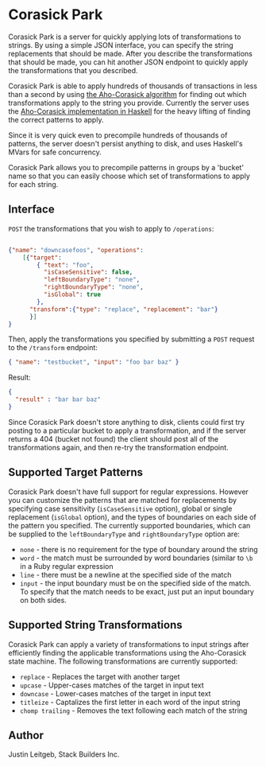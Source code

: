 # Corasick Park

Corasick Park is a server for quickly applying lots of transformations
to strings. By using a simple JSON interface, you can specify the
string replacements that should be made. After you describe the
transformations that should be made, you can hit another JSON endpoint
to quickly apply the transformations that you described.

Corasick Park is able to apply hundreds of thousands of transactions
in less than a second by using
[the Aho-Corasick algorithm](http://en.wikipedia.org/wiki/Aho%E2%80%93Corasick_string_matching_algorithm)
for finding out which transformations apply to the string you
provide. Currently the server uses the
[Aho-Corasick implementation in Haskell](http://hackage.haskell.org/package/AhoCorasick)
for the heavy lifting of finding the correct patterns to apply.

Since it is very quick even to precompile hundreds of thousands of
patterns, the server doesn't persist anything to disk, and uses
Haskell's MVars for safe concurrency.

Corasick Park allows you to precompile patterns in groups by a
'bucket' name so that you can easily choose which set of
transformations to apply for each string.

## Interface

`POST` the transformations that you wish to apply to `/operations`:

```json

{"name": "downcasefoos", "operations":
    [{"target":
        { "text": "foo",
          "isCaseSensitive": false,
          "leftBoundaryType": "none",
          "rightBoundaryType": "none",
          "isGlobal": true
        },
      "transform":{"type": "replace", "replacement": "bar"}
      }]
}
```

Then, apply the transformations you specified by submitting a `POST`
request to the `/transform` endpoint:

```json
{ "name": "testbucket", "input": "foo bar baz" }
```

Result:

```json
{
  "result" : "bar bar baz"
}
```

Since Corasick Park doesn't store anything to disk, clients could
first try posting to a particular bucket to apply a transformation,
and if the server returns a 404 (bucket not found) the client should
post all of the transformations again, and then re-try the
transformation endpoint.

## Supported Target Patterns

Corasick Park doesn't have full support for regular
expressions. However you can customize the patterns that are matched
for replacements by specifying case sensitivity (`isCaseSensitive`
option), global or single replacement (`isGlobal` option), and the
types of boundaries on each side of the pattern you specified. The
currently supported boundaries, which can be supplied to the
`leftBoundaryType` and `rightBoundaryType` option are:

* `none` - there is no requirement for the type of boundary around the
  string
* `word` - the match must be surrounded by word boundaries (similar to
  `\b` in a Ruby regular expression
* `line` - there must be a newline at the specified side of the match
* `input` - the input boundary must be on the specified side of the
    match. To specify that the match needs to be exact, just put an
    input boundary on both sides.

## Supported String Transformations

Corasick Park can apply a variety of transformations to input strings
after efficiently finding the applicable transformations using the
Aho-Corasick state machine. The following transformations are
currently supported:

* `replace` - Replaces the target with another target
* `upcase` - Upper-cases matches of the target in input text
* `downcase` - Lower-cases matches of the target in input text
* `titleize` - Captalizes the first letter in each word of the input
  string
* `chomp trailing` - Removes the text following each match of the string

## Author

Justin Leitgeb, Stack Builders Inc.
